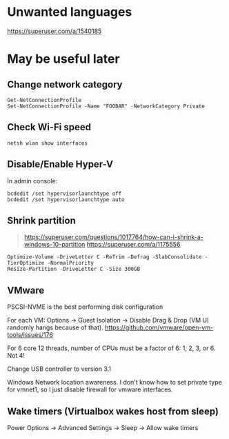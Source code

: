# Unwanted languages
https://superuser.com/a/1540185

# May be useful later

## Change network category

```
Get-NetConnectionProfile
Set-NetConnectionProfile -Name "FOOBAR" -NetworkCategory Private
```

## Check Wi-Fi speed

```
netsh wlan show interfaces
```

## Disable/Enable Hyper-V

In admin console:

```
bcdedit /set hypervisorlaunchtype off
bcdedit /set hypervisorlaunchtype auto
```

## Shrink partition

> https://superuser.com/questions/1017764/how-can-i-shrink-a-windows-10-partition
> https://superuser.com/a/1175556

```
Optimize-Volume -DriveLetter C -ReTrim -Defrag -SlabConsolidate -TierOptimize -NormalPriority
Resize-Partition -DriveLetter C -Size 300GB
```

## VMware

PSCSI-NVME is the best performing disk configuration

For each VM: Options -> Guest Isolation -> Disable Drag & Drop (VM UI randomly hangs because of that).
https://github.com/vmware/open-vm-tools/issues/176

For 6 core 12 threads, number of CPUs must be a factor of 6: 1, 2, 3, or 6. Not 4!

Change USB controller to version 3.1

Windows Network location awareness. I don't know how to set private type for vmnet1, so I just disable firewall for vmware interfaces.

## Wake timers (Virtualbox wakes host from sleep)

Power Options -> Advanced Settings -> Sleep -> Allow wake timers
